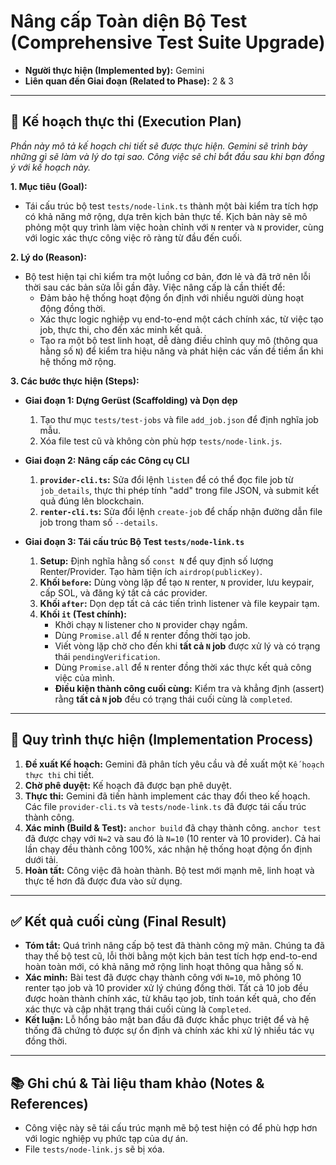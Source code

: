 # Nâng cấp Toàn diện Bộ Test (Comprehensive Test Suite Upgrade)

- **Người thực hiện (Implemented by):** Gemini
- **Liên quan đến Giai đoạn (Related to Phase):** 2 & 3

---

## 📝 Kế hoạch thực thi (Execution Plan)

*Phần này mô tả kế hoạch chi tiết sẽ được thực hiện. Gemini sẽ trình bày những gì sẽ làm và lý do tại sao. Công việc sẽ chỉ bắt đầu sau khi bạn đồng ý với kế hoạch này.*

**1. Mục tiêu (Goal):**
*   Tái cấu trúc bộ test `tests/node-link.ts` thành một bài kiểm tra tích hợp có khả năng mở rộng, dựa trên kịch bản thực tế. Kịch bản này sẽ mô phỏng một quy trình làm việc hoàn chỉnh với `N` renter và `N` provider, cùng với logic xác thực công việc rõ ràng từ đầu đến cuối.

**2. Lý do (Reason):**
*   Bộ test hiện tại chỉ kiểm tra một luồng cơ bản, đơn lẻ và đã trở nên lỗi thời sau các bản sửa lỗi gần đây. Việc nâng cấp là cần thiết để:
    *   Đảm bảo hệ thống hoạt động ổn định với nhiều người dùng hoạt động đồng thời.
    *   Xác thực logic nghiệp vụ end-to-end một cách chính xác, từ việc tạo job, thực thi, cho đến xác minh kết quả.
    *   Tạo ra một bộ test linh hoạt, dễ dàng điều chỉnh quy mô (thông qua hằng số `N`) để kiểm tra hiệu năng và phát hiện các vấn đề tiềm ẩn khi hệ thống mở rộng.

**3. Các bước thực hiện (Steps):**

*   **Giai đoạn 1: Dựng Gerüst (Scaffolding) và Dọn dẹp**
    1.  Tạo thư mục `tests/test-jobs` và file `add_job.json` để định nghĩa job mẫu.
    2.  Xóa file test cũ và không còn phù hợp `tests/node-link.js`.

*   **Giai đoạn 2: Nâng cấp các Công cụ CLI**
    1.  **`provider-cli.ts`:** Sửa đổi lệnh `listen` để có thể đọc file job từ `job_details`, thực thi phép tính "add" trong file JSON, và submit kết quả đúng lên blockchain.
    2.  **`renter-cli.ts`:** Sửa đổi lệnh `create-job` để chấp nhận đường dẫn file job trong tham số `--details`.

*   **Giai đoạn 3: Tái cấu trúc Bộ Test `tests/node-link.ts`**
    1.  **Setup:** Định nghĩa hằng số `const N` để quy định số lượng Renter/Provider. Tạo hàm tiện ích `airdrop(publicKey)`.
    2.  **Khối `before`:** Dùng vòng lặp để tạo `N` renter, `N` provider, lưu keypair, cấp SOL, và đăng ký tất cả các provider.
    3.  **Khối `after`:** Dọn dẹp tất cả các tiến trình listener và file keypair tạm.
    4.  **Khối `it` (Test chính):**
        *   Khởi chạy `N` listener cho `N` provider chạy ngầm.
        *   Dùng `Promise.all` để `N` renter đồng thời tạo job.
        *   Viết vòng lặp chờ cho đến khi **tất cả `N` job** được xử lý và có trạng thái `pendingVerification`.
        *   Dùng `Promise.all` để `N` renter đồng thời xác thực kết quả công việc của mình.
        *   **Điều kiện thành công cuối cùng:** Kiểm tra và khẳng định (assert) rằng **tất cả `N` job** đều có trạng thái cuối cùng là `completed`.

---

## 🚀 Quy trình thực hiện (Implementation Process)

1.  **Đề xuất Kế hoạch:** Gemini đã phân tích yêu cầu và đề xuất một `Kế hoạch thực thi` chi tiết.
2.  **Chờ phê duyệt:** Kế hoạch đã được bạn phê duyệt.
3.  **Thực thi:** Gemini đã tiến hành implement các thay đổi theo kế hoạch. Các file `provider-cli.ts` và `tests/node-link.ts` đã được tái cấu trúc thành công.
4.  **Xác minh (Build & Test):** `anchor build` đã chạy thành công. `anchor test` đã được chạy với `N=2` và sau đó là `N=10` (10 renter và 10 provider). Cả hai lần chạy đều thành công 100%, xác nhận hệ thống hoạt động ổn định dưới tải.
5.  **Hoàn tất:** Công việc đã hoàn thành. Bộ test mới mạnh mẽ, linh hoạt và thực tế hơn đã được đưa vào sử dụng.

---

## ✅ Kết quả cuối cùng (Final Result)

- **Tóm tắt:** Quá trình nâng cấp bộ test đã thành công mỹ mãn. Chúng ta đã thay thế bộ test cũ, lỗi thời bằng một kịch bản test tích hợp end-to-end hoàn toàn mới, có khả năng mở rộng linh hoạt thông qua hằng số `N`.
- **Xác minh:** Bài test đã được chạy thành công với `N=10`, mô phỏng 10 renter tạo job và 10 provider xử lý chúng đồng thời. Tất cả 10 job đều được hoàn thành chính xác, từ khâu tạo job, tính toán kết quả, cho đến xác thực và cập nhật trạng thái cuối cùng là `Completed`.
- **Kết luận:** Lỗ hổng bảo mật ban đầu đã được khắc phục triệt để và hệ thống đã chứng tỏ được sự ổn định và chính xác khi xử lý nhiều tác vụ đồng thời.

---

## 📚 Ghi chú & Tài liệu tham khảo (Notes & References)

*   Công việc này sẽ tái cấu trúc mạnh mẽ bộ test hiện có để phù hợp hơn với logic nghiệp vụ phức tạp của dự án.
*   File `tests/node-link.js` sẽ bị xóa.
